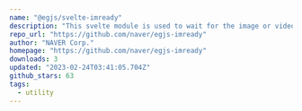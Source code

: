 ```yaml
---
name: "@egjs/svelte-imready"
description: "This svelte module is used to wait for the image or video to be ready."
repo_url: "https://github.com/naver/egjs-imready"
author: "NAVER Corp."
homepage: "https://github.com/naver/egjs-imready"
downloads: 3
updated: "2023-02-24T03:41:05.704Z"
github_stars: 63
tags: 
  - utility
---
```

